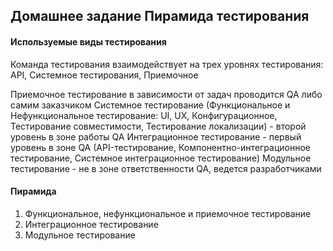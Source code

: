 ## Домашнее задание Пирамида тестирования

#### Используемые виды тестирования
Команда тестирования взаимодействует на трех уровнях тестирования: API, Системное тестирования, Приемочное

Приемочное тестирование в зависимости от задач проводится QA либо самим заказчиком
Системное тестирование (Функциональное и Нефункциональное тестирование: UI, UX, Конфигурационное, Тестирование совместимости, Тестирование локализации) - второй уровень в зоне работы QA
Интеграционное тестирование - первый уровень в зоне QA (API-тестирование, Компонентно-интеграционное тестирование, Системное интеграционное тестирование)
Модульное тестирование - не в зоне ответственности QA, ведется разработчиками

#### Пирамида

1. Функциональное, нефункциональное и приемочное тестирование
2. Интеграционное тестирование
3. Модульное тестирование